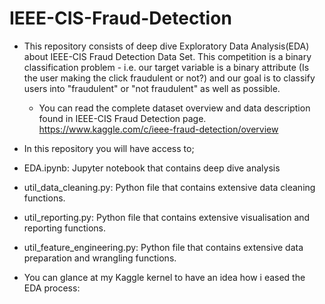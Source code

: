 # IEEE-CIS-Fraud-Detection

* This repository consists of deep dive Exploratory Data Analysis(EDA) about IEEE-CIS Fraud Detection Data Set. This competition is a binary classification problem - i.e. our target variable is a binary attribute (Is the user making the click fraudulent or not?) and our goal is to classify users into "fraudulent" or "not fraudulent" as well as possible. 
  * You can read the complete dataset overview and data description found in IEEE-CIS Fraud Detection page. https://www.kaggle.com/c/ieee-fraud-detection/overview 

*  In this repository you will have access to;
  * EDA.ipynb: Jupyter notebook that contains deep dive analysis
  * util_data_cleaning.py: Python file that contains extensive data cleaning functions.
  * util_reporting.py: Python file that contains extensive visualisation and reporting functions.
  * util_feature_engineering.py: Python file that contains extensive data preparation and wrangling functions.

* You can glance at my Kaggle kernel to have an idea how i eased the EDA process: 




